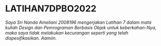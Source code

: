 # LATIHAN7DPBO2022

<i> Saya Sri Nanda Ameliani 2008196 mengerjakan Latihan 7 dalam mata kuliah Design dan Pemrograman Berbasis Objek untuk keberkahan-Nya, maka saya tidak melakukan kecurangan seperti yang telah dispesifikasikan. Aamiin. </i>
